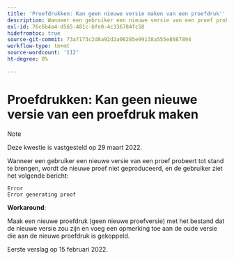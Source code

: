 ```yaml
---
title: 'Proefdrukken: Kan geen nieuwe versie maken van een proefdruk'''
description: Wanneer een gebruiker een nieuwe versie van een proef probeert tot stand te brengen, wordt de nieuwe proef niet geproduceerd, en de gebruiker ziet een foutenmelding.
exl-id: 76c6b4a4-d565-481c-bfe0-4c336784fc58
hidefromtoc: true
source-git-commit: 73a7173c2d8a92d2a06285e99138a555e8687894
workflow-type: tm+mt
source-wordcount: '112'
ht-degree: 0%

---
```


# Proefdrukken: Kan geen nieuwe versie van een proefdruk maken

>[!NOTE]
>
>Deze kwestie is vastgesteld op 29 maart 2022.

Wanneer een gebruiker een nieuwe versie van een proef probeert tot stand te brengen, wordt de nieuwe proef niet geproduceerd, en de gebruiker ziet het volgende bericht:

```
Error
Error generating proof
```

**Workaround**:

Maak een nieuwe proefdruk (geen nieuwe proefversie) met het bestand dat de nieuwe versie zou zijn en voeg een opmerking toe aan de oude versie die aan de nieuwe proefdruk is gekoppeld.

Eerste verslag op 15 februari 2022.
